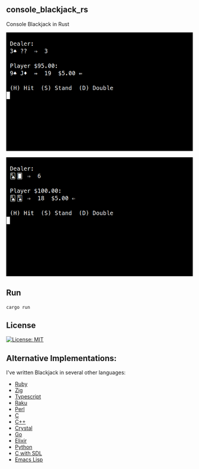 ## console_blackjack_rs

Console Blackjack in Rust

![Blackjack](https://raw.githubusercontent.com/gdonald/console_blackjack_rs/master/ss1.png)

![Blackjack](https://raw.githubusercontent.com/gdonald/console_blackjack_rs/master/ss2.png)

## Run

    cargo run

## License

[![License: MIT](https://img.shields.io/badge/License-MIT-yellow.svg)](https://opensource.org/licenses/MIT)

## Alternative Implementations:

I've written Blackjack in several other languages:

- [Ruby](https://github.com/gdonald/console-blackjack-ruby)
- [Zig](https://github.com/gdonald/blackjack-zig)
- [Typescript](https://github.com/gdonald/blackjack-js)
- [Raku](https://github.com/gdonald/Console-Blackjack)
- [Perl](https://github.com/gdonald/console-blackjack-perl)
- [C](https://github.com/gdonald/blackjack-c)
- [C++](https://github.com/gdonald/blackjack-cpp)
- [Crystal](https://github.com/gdonald/blackjack-cr)
- [Go](https://github.com/gdonald/blackjack-go)
- [Elixir](https://github.com/gdonald/blackjack-ex)
- [Python](https://github.com/gdonald/blackjack-py)
- [C with SDL](https://github.com/gdonald/blackjack-c-sdl)
- [Emacs Lisp](https://github.com/gdonald/blackjack-el)

